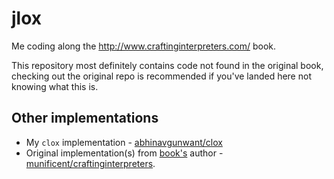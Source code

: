 # jlox

Me coding along the http://www.craftinginterpreters.com/ book.

This repository most definitely contains code not found in the original book,
checking out the original repo is recommended if you've landed here not
knowing what this is.

## Other implementations

- My `clox` implementation - [abhinavgunwant/clox](https://github.com/abhinavgunwant/clox)
- Original implementation(s) from [book's](http://www.craftinginterpreters.com/) author - [munificent/craftinginterpreters](https://github.com/munificent/craftinginterpreters).
